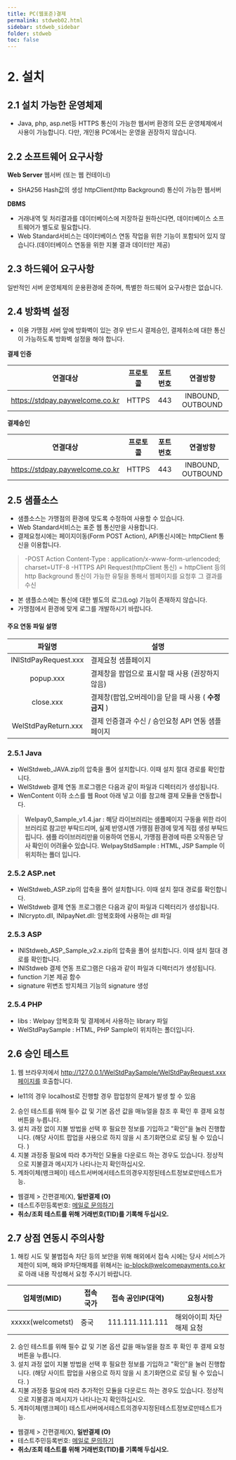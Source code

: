 ```yaml
---
title: PC(웹표준)결제
permalink: stdweb02.html
sidebar: stdweb_sidebar
folder: stdweb
toc: false
---
```


# 2. 설치
## 2.1 설치 가능한 운영체제
- Java, php, asp.net등 HTTPS 통신이 가능한 웹서버 환경의 모든 운영체제에서 사용이 가능합니다.
  다만, 개인용 PC에서는 운영을 권장하지 않습니다.

## 2.2 소프트웨어 요구사항
**Web Server**
웹서버 (또는 웹 컨테이너)
- SHA256 Hash값의 생성 httpClient(http Background) 통신이 가능한 웹서버

**DBMS**
- 거래내역 및 처리결과를 데이터베이스에 저장하길 원하신다면, 데이터베이스 소프트웨어가 별도로 필요합니다.
- Web Standard서비스는 데이터베이스 연동 작업을 위한 기능이 포함되어 있지 않습니다.(데이터베이스 연동을 위한 지불 결과 데이터만 제공)

## 2.3 하드웨어 요구사항
일반적인 서버 운영체제의 운용환경에 준하며, 특별한 하드웨어 요구사항은 없습니다.
## 2.4 방화벽 설정
- 이용 가맹점 서버 앞에 방화벽이 있는 경우 반드시 결제승인, 결제취소에 대한 통신이 가능하도록 방화벽 설정을 해야 합니다.
  
**결제 인증**

|              연결대상            | 프로토콜 | 포트번호 |       연결방향        |
| :-----------------------------: | :------: | :-----: | :---------------: |
| https://stdpay.paywelcome.co.kr |   HTTPS  |    443  | INBOUND, OUTBOUND |

**결제승인**

|              연결대상               | 프로토콜  | 포트번호 |       연결방향        |
| :-----------------------------: | :---: | :--: | :---------------: |
| https://stdpay.paywelcome.co.kr | HTTPS | 443  | INBOUND, OUTBOUND |


## 2.5 샘플소스
- 샘플소스는 가맹점의 환경에 맞도록 수정하여 사용할 수 있습니다.
- Web Standard서비스는 표준 웹 통신만을 사용합니다.
- 결제요청시에는 페이지이동(Form POST Action), API통신시에는 httpClient 통신을 이용합니다.
> -POST Action Content-Type : application/x-www-form-urlencoded; charset=UTF-8
> -HTTPS API Request(httpClient 통신) = httpClient 등의 http Background 통신이 가능한 유틸을 통해서 웹페이지를 요청후 그 결과를 수신

- 본 샘플소스에는 통신에 대한 별도의 로그(Log) 기능이 존재하지 않습니다.
- 가맹점에서 환경에 맞게 로그를 개발하시기 바랍니다.

#### 주요 연동 파일 설명 

|         파일명          | 설명                                 |
| :------------------: | ---------------------------------- |
| INIStdPayRequest.xxx | 결제요청 샘플페이지                         |
|      popup.xxx       | 결제창을 팝업으로 표시할 때 사용 (권장하지 않음)       |
|      close.xxx       | 결제창(팝업,오버레이)을 닫을 때 사용 ( **수정금지** ) |
| WelStdPayReturn.xxx  | 결제 인증결과 수신 / 승인요청 API 연동 샘플페이지     |

### 2.5.1 Java         
- WelStdweb_JAVA.zip의 압축을 풀어 설치합니다. 이때 설치 절대 경로를 확인합니다.
- WelStdweb 결제 연동 프로그램은 다음과 같이 파일과 디렉터리가 생성됩니다.
- WenContent 이하 소스를 웹 Root 아래 넣고 이를 참고해 결제 모듈을 연동합니다.



> **Welpay0_Sample_v1.4.jar : 해당 라이브러리는 샘플페이지 구동을 위한 라이브러리로 참고만 부탁드리며, 실제 반영시엔 가맹점 환경에 맞게 직접 생성 부탁드립니다.**
> **샘플 라이브러리만을 이용하여 연동시, 가맹점 환경에 따른 오작동은 당사 확인이 어려울수 있습니다.**
**WelpayStdSample : HTML, JSP Sample 이 위치하는 폴더 입니다.**

### 2.5.2 ASP.net
- WelStdweb_ASP.zip의 압축을 풀어 설치합니다. 이때 설치 절대 경로를 확인합니다.
- WelStdweb 결제 연동 프로그램은 다음과 같이 파일과 디렉터리가 생성됩니다.
- INIcrypto.dll, INIpayNet.dll: 암복호화에 사용하는 dll 파일

### 2.5.3 ASP
- INIStdweb_ASP_Sample_v2.x.zip의 압축을 풀어 설치합니다. 이때 설치 절대 경로를 확인합니다.
- INIStdweb 결제 연동 프로그램은 다음과 같이 파일과 디렉터리가 생성됩니다.
- function 기본 제공 함수
- signature 위변조 방지체크 기능의 signature 생성

### 2.5.4 PHP
- libs : Welpay 암복호화 및 결제에서 사용하는 library 파일
- WelStdPaySample : HTML, PHP Sample이 위치하는 폴더입니다.

## 2.6 승인 테스트
1. 웹 브라우저에서 http://127.0.0.1/WelStdPaySample/WelStdPayRequest.xxx페이지를 호출합니다.
- Ie11의 경우 localhost로 진행할 경우 팝업창의 문제가 발생 할 수 있음
2. 승인 테스트를 위해 필수 값 및 기본 옵션 값을 매뉴얼을 참조 후 확인 후 결제 요청 버튼을 누릅니다.
3. 설치 과정 없이 지불 방법을 선택 후 필요한 정보를 기입하고 "확인"을 눌러 진행합니다. (해당 사이트 팝업을 사용으로 하지 않을 시 초기화면으로 로딩 될 수 있습니다. )
4. 지불 과정중 필요에 따라 추가적인 모듈을 다운로드 하는 경우도 있습니다. 정상적으로 지불결과 메시지가 나타나는지 확인하십시오.
5. 계좌이체(뱅크페이) 테스트서버에서테스트의경우지정된테스트정보로만테스트가능.
- 웹결제 > 간편결제(X), **일반결제 (O)**
- 테스트주민등록번호: <a href="mailto:mainpg_support@welcomepayments.co.kr">메일로 문의하기</a>
- **취소/조회 테스트를 위해 거래번호(TID)를 기록해 두십시오.**

## 2.7 상점 연동시 주의사항
1. 해킹 시도 및 불법접속 차단 등의 보안을 위해 해외에서 접속 시에는 당사 서비스가 제한이 되며, 해와 IP차단해제를 위해서는 [ip-block@welcomepayments.co.kr](mailto:ip-block@welcomepayments.co.kr)로 아래 내용 작성해서 요청 주시기 바랍니다.

| 업체명(MID)          | 접속 국가 | 접속 공인IP(대역)     | 요청사항          |
| ----------------- | ----- | --------------- | ------------- |
| xxxxx(welcometst) | 중국    | 111.111.111.111 | 해외아이피 차단해제 요청 |

2. 승인 테스트를 위해 필수 값 및 기본 옵션 값을 매뉴얼을 참조 후 확인 후 결제 요청 버튼을 누릅니다.
3. 설치 과정 없이 지불 방법을 선택 후 필요한 정보를 기입하고 "확인"을 눌러 진행합니다. (해당 사이트 팝업을 사용으로 하지 않을 시 초기화면으로 로딩 될 수 있습니다. )
4. 지불 과정중 필요에 따라 추가적인 모듈을 다운로드 하는 경우도 있습니다. 정상적으로 지불결과 메시지가 나타나는지 확인하십시오.
5. 계좌이체(뱅크페이) 테스트서버에서테스트의경우지정된테스트정보로만테스트가능.
- 웹결제 > 간편결제(X), **일반결제 (O)**
- 테스트주민등록번호:  <a href="mailto:mainpg_support@welcomepayments.co.kr">메일로 문의하기</a>
- **취소/조회 테스트를 위해 거래번호(TID)를 기록해 두십시오.**